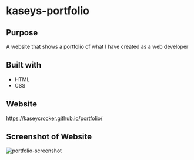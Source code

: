 # kaseys-portfolio

## Purpose
A website that shows a portfolio of what I have created as a web developer

## Built with
* HTML
* CSS

## Website
https://kaseycrocker.github.io/portfolio/

## Screenshot of Website
![portfolio-screenshot](https://user-images.githubusercontent.com/106774932/200743278-0e4f1bb7-3cb3-4abd-8642-887cfae60dee.png)
